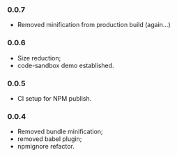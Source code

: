 ### 0.0.7
* Removed minification from production build (again...)

### 0.0.6
* Size reduction;
* code-sandbox demo established.

### 0.0.5
* CI setup for NPM publish.

### 0.0.4
* Removed bundle minification;
* removed babel plugin;
* npmignore refactor.

